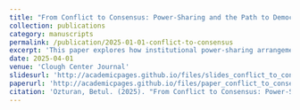 ```yaml
---
title: "From Conflict to Consensus: Power-Sharing and the Path to Democracy"
collection: publications
category: manuscripts
permalink: /publication/2025-01-01-conflict-to-consensus
excerpt: 'This paper explores how institutional power-sharing arrangements influence democratic development in post-conflict settings.'
date: 2025-04-01
venue: 'Clough Center Journal'
slidesurl: 'http://academicpages.github.io/files/slides_conflict_to_consensus.pdf'
paperurl: 'http://academicpages.github.io/files/paper_conflict_to_consensus.pdf'
citation: 'Ozturan, Betul. (2025). "From Conflict to Consensus: Power-Sharing and the Path to Democracy." <i>Clough Center Journal</i>, 3, 93–99.'
---
```

